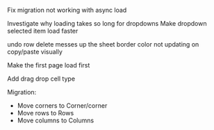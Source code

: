 ﻿Fix migration not working with async load

Investigate why loading takes so long for dropdowns
Make dropdown selected item load faster

undo row delete messes up the sheet
border color not updating on copy/paste visually

Make the first page load first

Add drag drop cell type


Migration:
- Move corners to Corner/corner
- Move rows to Rows
- Move columns to Columns